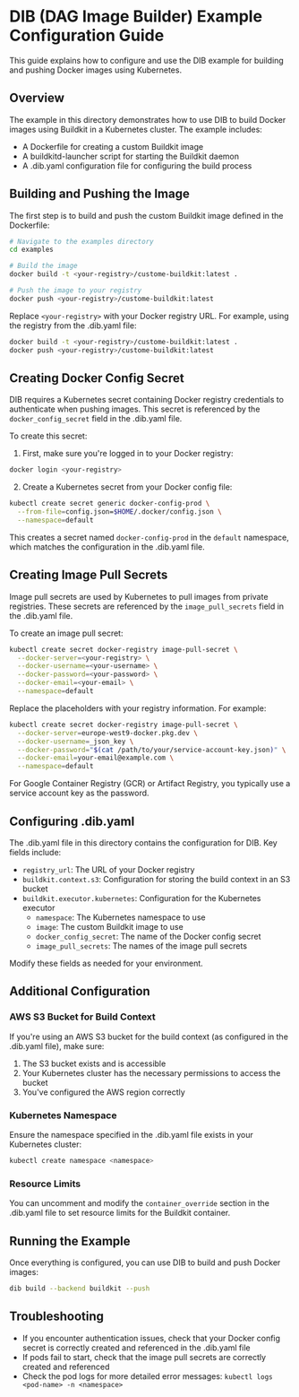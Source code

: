 # DIB (DAG Image Builder) Example Configuration Guide

This guide explains how to configure and use the DIB example for building and pushing Docker images using Kubernetes.

## Overview

The example in this directory demonstrates how to use DIB to build Docker images using Buildkit in a Kubernetes cluster. The example includes:

- A Dockerfile for creating a custom Buildkit image
- A buildkitd-launcher script for starting the Buildkit daemon
- A .dib.yaml configuration file for configuring the build process

## Building and Pushing the Image

The first step is to build and push the custom Buildkit image defined in the Dockerfile:

```bash
# Navigate to the examples directory
cd examples

# Build the image
docker build -t <your-registry>/custome-buildkit:latest .

# Push the image to your registry
docker push <your-registry>/custome-buildkit:latest
```

Replace `<your-registry>` with your Docker registry URL. For example, using the registry from the .dib.yaml file:

```bash
docker build -t <your-registry>/custome-buildkit:latest .
docker push <your-registry>/custome-buildkit:latest
```

## Creating Docker Config Secret

DIB requires a Kubernetes secret containing Docker registry credentials to authenticate when pushing images. This secret is referenced by the `docker_config_secret` field in the .dib.yaml file.

To create this secret:

1. First, make sure you're logged in to your Docker registry:

```bash
docker login <your-registry>
```

2. Create a Kubernetes secret from your Docker config file:

```bash
kubectl create secret generic docker-config-prod \
  --from-file=config.json=$HOME/.docker/config.json \
  --namespace=default
```

This creates a secret named `docker-config-prod` in the `default` namespace, which matches the configuration in the .dib.yaml file.

## Creating Image Pull Secrets

Image pull secrets are used by Kubernetes to pull images from private registries. These secrets are referenced by the `image_pull_secrets` field in the .dib.yaml file.

To create an image pull secret:

```bash
kubectl create secret docker-registry image-pull-secret \
  --docker-server=<your-registry> \
  --docker-username=<your-username> \
  --docker-password=<your-password> \
  --docker-email=<your-email> \
  --namespace=default
```

Replace the placeholders with your registry information. For example:

```bash
kubectl create secret docker-registry image-pull-secret \
  --docker-server=europe-west9-docker.pkg.dev \
  --docker-username=_json_key \
  --docker-password="$(cat /path/to/your/service-account-key.json)" \
  --docker-email=your-email@example.com \
  --namespace=default
```

For Google Container Registry (GCR) or Artifact Registry, you typically use a service account key as the password.

## Configuring .dib.yaml

The .dib.yaml file in this directory contains the configuration for DIB. Key fields include:

- `registry_url`: The URL of your Docker registry
- `buildkit.context.s3`: Configuration for storing the build context in an S3 bucket
- `buildkit.executor.kubernetes`: Configuration for the Kubernetes executor
  - `namespace`: The Kubernetes namespace to use
  - `image`: The custom Buildkit image to use
  - `docker_config_secret`: The name of the Docker config secret
  - `image_pull_secrets`: The names of the image pull secrets

Modify these fields as needed for your environment.

## Additional Configuration

### AWS S3 Bucket for Build Context

If you're using an AWS S3 bucket for the build context (as configured in the .dib.yaml file), make sure:

1. The S3 bucket exists and is accessible
2. Your Kubernetes cluster has the necessary permissions to access the bucket
3. You've configured the AWS region correctly

### Kubernetes Namespace

Ensure the namespace specified in the .dib.yaml file exists in your Kubernetes cluster:

```bash
kubectl create namespace <namespace>
```

### Resource Limits

You can uncomment and modify the `container_override` section in the .dib.yaml file to set resource limits for the Buildkit container.

## Running the Example

Once everything is configured, you can use DIB to build and push Docker images:

```bash
dib build --backend buildkit --push
```

## Troubleshooting

- If you encounter authentication issues, check that your Docker config secret is correctly created and referenced in the .dib.yaml file
- If pods fail to start, check that the image pull secrets are correctly created and referenced
- Check the pod logs for more detailed error messages: `kubectl logs <pod-name> -n <namespace>`

